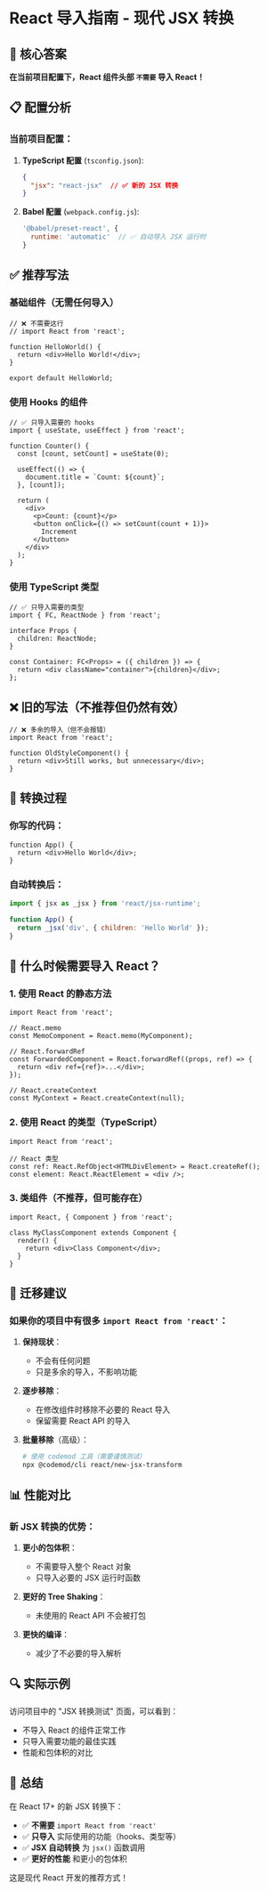 # React 导入指南 - 现代 JSX 转换

## 🎯 核心答案

**在当前项目配置下，React 组件头部 `不需要` 导入 React！**

## 📋 配置分析

### 当前项目配置：

1. **TypeScript 配置** (`tsconfig.json`):
   ```json
   {
     "jsx": "react-jsx"  // ✅ 新的 JSX 转换
   }
   ```

2. **Babel 配置** (`webpack.config.js`):
   ```javascript
   '@babel/preset-react', {
     runtime: 'automatic'  // ✅ 自动导入 JSX 运行时
   }
   ```

## ✅ 推荐写法

### 基础组件（无需任何导入）
```tsx
// ❌ 不需要这行
// import React from 'react';

function HelloWorld() {
  return <div>Hello World!</div>;
}

export default HelloWorld;
```

### 使用 Hooks 的组件
```tsx
// ✅ 只导入需要的 hooks
import { useState, useEffect } from 'react';

function Counter() {
  const [count, setCount] = useState(0);
  
  useEffect(() => {
    document.title = `Count: ${count}`;
  }, [count]);
  
  return (
    <div>
      <p>Count: {count}</p>
      <button onClick={() => setCount(count + 1)}>
        Increment
      </button>
    </div>
  );
}
```

### 使用 TypeScript 类型
```tsx
// ✅ 只导入需要的类型
import { FC, ReactNode } from 'react';

interface Props {
  children: ReactNode;
}

const Container: FC<Props> = ({ children }) => {
  return <div className="container">{children}</div>;
};
```

## ❌ 旧的写法（不推荐但仍然有效）

```tsx
// ❌ 多余的导入（但不会报错）
import React from 'react';

function OldStyleComponent() {
  return <div>Still works, but unnecessary</div>;
}
```

## 🔄 转换过程

### 你写的代码：
```tsx
function App() {
  return <div>Hello World</div>;
}
```

### 自动转换后：
```javascript
import { jsx as _jsx } from 'react/jsx-runtime';

function App() {
  return _jsx('div', { children: 'Hello World' });
}
```

## 🎯 什么时候需要导入 React？

### 1. 使用 React 的静态方法
```tsx
import React from 'react';

// React.memo
const MemoComponent = React.memo(MyComponent);

// React.forwardRef
const ForwardedComponent = React.forwardRef((props, ref) => {
  return <div ref={ref}>...</div>;
});

// React.createContext
const MyContext = React.createContext(null);
```

### 2. 使用 React 的类型（TypeScript）
```tsx
import React from 'react';

// React 类型
const ref: React.RefObject<HTMLDivElement> = React.createRef();
const element: React.ReactElement = <div />;
```

### 3. 类组件（不推荐，但可能存在）
```tsx
import React, { Component } from 'react';

class MyClassComponent extends Component {
  render() {
    return <div>Class Component</div>;
  }
}
```

## 🚀 迁移建议

### 如果你的项目中有很多 `import React from 'react'`：

1. **保持现状**：
   - 不会有任何问题
   - 只是多余的导入，不影响功能

2. **逐步移除**：
   - 在修改组件时移除不必要的 React 导入
   - 保留需要 React API 的导入

3. **批量移除**（高级）：
   ```bash
   # 使用 codemod 工具（需要谨慎测试）
   npx @codemod/cli react/new-jsx-transform
   ```

## 📊 性能对比

### 新 JSX 转换的优势：

1. **更小的包体积**：
   - 不需要导入整个 React 对象
   - 只导入必要的 JSX 运行时函数

2. **更好的 Tree Shaking**：
   - 未使用的 React API 不会被打包

3. **更快的编译**：
   - 减少了不必要的导入解析

## 🔍 实际示例

访问项目中的 "JSX 转换测试" 页面，可以看到：
- 不导入 React 的组件正常工作
- 只导入需要功能的最佳实践
- 性能和包体积的对比

## 📝 总结

在 React 17+ 的新 JSX 转换下：

- ✅ **不需要** `import React from 'react'`
- ✅ **只导入** 实际使用的功能（hooks、类型等）
- ✅ **JSX 自动转换** 为 `jsx()` 函数调用
- ✅ **更好的性能** 和更小的包体积

这是现代 React 开发的推荐方式！
